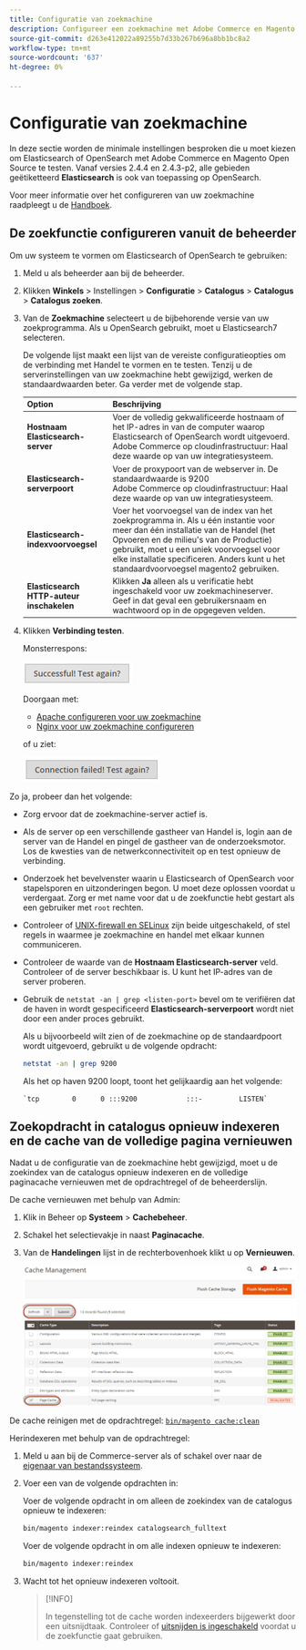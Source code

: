 ```yaml
---
title: Configuratie van zoekmachine
description: Configureer een zoekmachine met Adobe Commerce en Magento Open Source.
source-git-commit: d263e412022a89255b7d33b267b696a8bb1bc8a2
workflow-type: tm+mt
source-wordcount: '637'
ht-degree: 0%

---
```



# Configuratie van zoekmachine

In deze sectie worden de minimale instellingen besproken die u moet kiezen om Elasticsearch of OpenSearch met Adobe Commerce en Magento Open Source te testen. Vanaf versies 2.4.4 en 2.4.3-p2, alle gebieden geëtiketteerd **Elasticsearch** is ook van toepassing op OpenSearch.

Voor meer informatie over het configureren van uw zoekmachine raadpleegt u de [Handboek](https://docs.magento.com/user-guide/catalog/search-elasticsearch.html).

## De zoekfunctie configureren vanuit de beheerder

Om uw systeem te vormen om Elasticsearch of OpenSearch te gebruiken:

1. Meld u als beheerder aan bij de beheerder.
1. Klikken **Winkels** > Instellingen > **Configuratie** > **Catalogus** > **Catalogus** > **Catalogus zoeken**.
1. Van de **Zoekmachine** selecteert u de bijbehorende versie van uw zoekprogramma. Als u OpenSearch gebruikt, moet u Elasticsearch7 selecteren.

   De volgende lijst maakt een lijst van de vereiste configuratieopties om de verbinding met Handel te vormen en te testen.
Tenzij u de serverinstellingen van uw zoekmachine hebt gewijzigd, werken de standaardwaarden beter. Ga verder met de volgende stap.

   | Option | Beschrijving |
   |--- |--- |
   | **Hostnaam Elasticsearch-server** | Voer de volledig gekwalificeerde hostnaam of het IP-adres in van de computer waarop Elasticsearch of OpenSearch wordt uitgevoerd.<br>Adobe Commerce op cloudinfrastructuur: Haal deze waarde op van uw integratiesysteem. |
   | **Elasticsearch-serverpoort** | Voer de proxypoort van de webserver in. De standaardwaarde is 9200<br>Adobe Commerce op cloudinfrastructuur: Haal deze waarde op van uw integratiesysteem. |
   | **Elasticsearch-indexvoorvoegsel** | Voer het voorvoegsel van de index van het zoekprogramma in. Als u één instantie voor meer dan één installatie van de Handel (het Opvoeren en de milieu&#39;s van de Productie) gebruikt, moet u een uniek voorvoegsel voor elke installatie specificeren. Anders kunt u het standaardvoorvoegsel magento2 gebruiken. |
   | **Elasticsearch HTTP-auteur inschakelen** | Klikken **Ja** alleen als u verificatie hebt ingeschakeld voor uw zoekmachineserver. Geef in dat geval een gebruikersnaam en wachtwoord op in de opgegeven velden. |

1. Klikken **Verbinding testen**.

   Monsterrespons:

   ![succes](../../assets/configuration/elastic_test-success.png)

   Doorgaan met:

   - [Apache configureren voor uw zoekmachine](../../installation/prerequisites/search-engine/configure-apache.md)
   - [Nginx voor uw zoekmachine configureren](../../installation/prerequisites/search-engine/configure-nginx.md)

   of u ziet:

   ![mislukt](../../assets/configuration/elastic_test-fail.png)

Zo ja, probeer dan het volgende:

- Zorg ervoor dat de zoekmachine-server actief is.
- Als de server op een verschillende gastheer van Handel is, login aan de server van de Handel en pingel de gastheer van de onderzoeksmotor. Los de kwesties van de netwerkconnectiviteit op en test opnieuw de verbinding.
- Onderzoek het bevelvenster waarin u Elasticsearch of OpenSearch voor stapelsporen en uitzonderingen begon. U moet deze oplossen voordat u verdergaat. Zorg er met name voor dat u de zoekfunctie hebt gestart als een gebruiker met `root` rechten.
- Controleer of [UNIX-firewall en SELinux](../../installation/prerequisites/search-engine/overview.md#firewall-and-selinux) zijn beide uitgeschakeld, of stel regels in waarmee je zoekmachine en handel met elkaar kunnen communiceren.
- Controleer de waarde van de **Hostnaam Elasticsearch-server** veld. Controleer of de server beschikbaar is. U kunt het IP-adres van de server proberen.
- Gebruik de `netstat -an | grep <listen-port>` bevel om te verifiëren dat de haven in wordt gespecificeerd **Elasticsearch-serverpoort** wordt niet door een ander proces gebruikt.

   Als u bijvoorbeeld wilt zien of de zoekmachine op de standaardpoort wordt uitgevoerd, gebruikt u de volgende opdracht:

   ```bash
   netstat -an | grep 9200
   ```

   Als het op haven 9200 loopt, toont het gelijkaardig aan het volgende:

   ```terminal
   `tcp        0      0 :::9200            :::-         LISTEN`
   ```

## Zoekopdracht in catalogus opnieuw indexeren en de cache van de volledige pagina vernieuwen

Nadat u de configuratie van de zoekmachine hebt gewijzigd, moet u de zoekindex van de catalogus opnieuw indexeren en de volledige paginacache vernieuwen met de opdrachtregel of de beheerderslijn.

De cache vernieuwen met behulp van Admin:

1. Klik in Beheer op **Systeem** > **Cachebeheer**.
1. Schakel het selectievakje in naast **Paginacache**.
1. Van de **Handelingen** lijst in de rechterbovenhoek klikt u op **Vernieuwen**.

   ![cachebeheer](../../assets/configuration/refresh-cache.png)

De cache reinigen met de opdrachtregel: [`bin/magento cache:clean`](../cli/manage-cache.md#clean-and-flush-cache-types)

Herindexeren met behulp van de opdrachtregel:

1. Meld u aan bij de Commerce-server als of schakel over naar de [eigenaar van bestandssysteem](../../installation/prerequisites/file-system/overview.md).
1. Voer een van de volgende opdrachten in:

   Voer de volgende opdracht in om alleen de zoekindex van de catalogus opnieuw te indexeren:

   ```bash
   bin/magento indexer:reindex catalogsearch_fulltext
   ```

   Voer de volgende opdracht in om alle indexen opnieuw te indexeren:

   ```bash
   bin/magento indexer:reindex
   ```

1. Wacht tot het opnieuw indexeren voltooit.

   >[!INFO]
   >
   >In tegenstelling tot de cache worden indexeerders bijgewerkt door een uitsnijdtaak. Controleer of [uitsnijden is ingeschakeld](../cli/configure-cron-jobs.md) voordat u de zoekfunctie gaat gebruiken.

